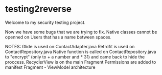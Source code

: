 # testing2reverse
Welcome to my security testing project.

Now we have some bugs that we are trying to fix.
Native classes cannot be openned on Users that has a name between spaces.

NOTES:
Glide is used on ContactAdapter.java
Retrofit is used on ContactRepository.java
Native function is called on ContactRepository.java to "encrypt" (only to + a number and * 31) and came back to hide the proccess.
RecyclerView is on the main Fragment
Permissions are added to manifest
Fragment - ViewModel architecture
